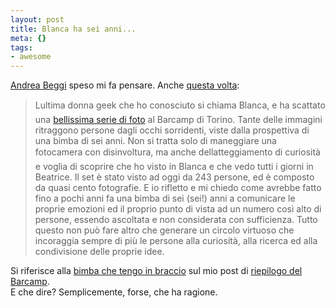 ```yaml
--- 
layout: post
title: Blanca ha sei anni...
meta: {}
tags: 
- awesome
---
```

[Andrea Beggi](http://www.andreabeggi.net/2008/02/25/di-tecnologia-di-donne-geek-di-condivisione-e-di-espressione/#comments) speso mi fa pensare. Anche [questa volta](http://www.andreabeggi.net/2008/02/25/di-tecnologia-di-donne-geek-di-condivisione-e-di-espressione/#comments):  
  
> Lultima donna geek che ho conosciuto si chiama Blanca, e ha scattato una [bellissima serie di foto](http://www.flickr.com/photos/funkysurfer/sets/72157603969900242/) al Barcamp di Torino. Tante delle immagini ritraggono persone dagli occhi sorridenti, viste dalla prospettiva di una bimba di sei anni. Non si tratta solo di maneggiare una fotocamera con disinvoltura, ma anche dellatteggiamento di curiosità e voglia di scoprire che ho visto in Blanca e che vedo tutti i giorni in Beatrice. Il set è stato visto ad oggi da 243 persone, ed è composto da quasi cento fotografie. E io rifletto e mi chiedo come avrebbe fatto fino a pochi anni fa una bimba di sei (sei!) anni a comunicare le proprie emozioni ed il proprio punto di vista ad un numero così alto di persone, essendo ascoltata e non considerata con sufficienza. Tutto questo non può fare altro che generare un circolo virtuoso che incoraggia sempre di più le persone alla curiosità, alla ricerca ed alla condivisione delle proprie idee.  
  
Si riferisce alla [bimba che tengo in braccio](http://www.lastknight.com/2008/02/24/che-meraviglia-il-torino-barcamp-2008/) sul mio post di [riepilogo del Barcamp](http://www.lastknight.com/2008/02/24/che-meraviglia-il-torino-barcamp-2008/).  
E che dire? Semplicemente, forse, che ha ragione.  
  
 

